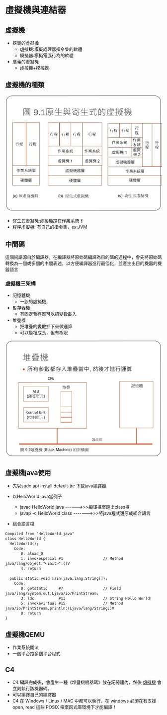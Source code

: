 # 虛擬機與連結器

## 虛擬機
* 狹義的虛擬機
  * 虛擬機:模擬處理器指令集的軟體
  * 模擬器:模擬電腦行為的軟體
* 廣義的虛擬機
  * 虛擬機+模擬器

## 虛擬機的種類

![Pic](https://github.com/brian891005/sp109b/blob/main/Note/IMG/Vm.jpg)

* 寄生式虛擬機:虛擬機跑在作業系統下
* 程序虛擬機: 有自己的指令集，ex:JVM

## 中間碼
這個術語源自於編譯器，在編譯器將原始碼編譯為目的碼的過程中，會先將原始碼轉換為一個或多個的中間表述，以方便編譯器進行最佳化，並產生出目的機器的機器語言

### 虛擬機三架構
* 記憶體機
    * 一般的虛擬機
* 暫存器機
    * 有固定暫存器可以把變數載入
* 堆疊機
    * 把堆疊的變數抓下來做運算
    * 可以變相成長，但有極限
    
![Pic](https://github.com/brian891005/sp109b/blob/main/Note/IMG/StackMachine.jpg)

## 虛擬機java使用
* 先以sudo apt install default-jre 下載java編譯器
* 以HelloWorld.java當例子
    * javac HelloWorld.java ------>>>編譯檔案跑出class檔
    * javap -c HelloWorld.class ------->>>將java程式還原成組合語言

* 組合語言檔
```
Compiled from "HelloWorld.java"
class HelloWorld {
  HelloWorld();   
    Code:
       0: aload_0
       1: invokespecial #1                  // Method java/lang/Object."<init>":()V
       4: return

  public static void main(java.lang.String[]);
    Code:
       0: getstatic     #7                  // Field java/lang/System.out:Ljava/io/PrintStream;
       3: ldc           #13                 // String Hello World!
       5: invokevirtual #15                 // Method java/io/PrintStream.println:(Ljava/lang/String;)V
       8: return
}
```

## 虛擬機QEMU
* 作業系統開法
* 一個平台跑多個平台程式

## C4
* C4 編譯完成後，會產生一種《堆疊機機器碼》放在記憶體內，然後 [虛擬機](vm) 會立刻執行該機器碼。
* 可以編譯自己的編譯器
* C4 在 Windows / Linux / MAC 中都可以執行，在 windows 必須在有支援 open, read 這些 POSIX 檔案函式庫環境下才能編譯！